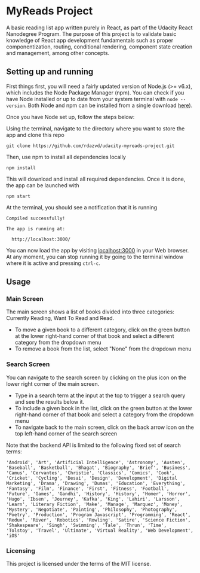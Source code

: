 # MyReads Project

A basic reading list app written purely in React, as part of the Udacity React Nanodegree Program.
The purpose of this project is to validate basic knowledge of React app development fundamentals
such as proper componentization, routing, conditional rendering, component state creation and management, among other concepts.


## Setting up and running

First things first, you will need a fairly updated version of Node.js (>= v6.x), which includes the Node Package Manager (npm).
You can check if you have Node installed or up to date from your system terminal with
`node --version`. Both Node and npm can be installed from a single download [here](https://nodejs.org/en/)).

Once you have Node set up, follow the steps below:

Using the terminal, navigate to the directory where you want to store the app and clone this repo

```
git clone https://github.com/rdazvd/udacity-myreads-project.git
``` 

Then, use npm to install all dependencies locally

```
npm install
```

This will download and install all required dependencies.
Once it is done, the app can be launched with

```
npm start
```

At the terminal, you should see a notification that it is running

```
Compiled successfully!

The app is running at:

  http://localhost:3000/
```

You can now load the app by visiting [localhost:3000](http://localhost:3000) in your Web browser.
At any moment, you can stop running it by going to the terminal window where it is active and pressing `ctrl-c`.

## Usage

### Main Screen
The main screen shows a list of books divided into three categories: Currently Reading, Want To Read and Read.

- To move a given book to a different category, click on the green button at the lower right-hand corner of that book and select a different category from the dropdown menu
- To remove a book from the list, select "None" from the dropdown menu

### Search Screen
You can navigate to the search screen by clicking on the plus icon on the lower right corner of the main screen.

- Type in a search term at the input at the top to trigger a search query and see the results below it.
- To include a given book in the list, click on the green button at the lower right-hand corner of that book and select a category from the dropdown menu
- To navigate back to the main screen, click on the back arrow icon on the top left-hand corner of the search screen

Note that the backend API is limited to the following fixed set of search terms:

```
'Android', 'Art', 'Artificial Intelligence', 'Astronomy', 'Austen', 'Baseball', 'Basketball', 'Bhagat', 'Biography', 'Brief', 'Business', 'Camus', 'Cervantes', 'Christie', 'Classics', 'Comics', 'Cook', 'Cricket', 'Cycling', 'Desai', 'Design', 'Development', 'Digital Marketing', 'Drama', 'Drawing', 'Dumas', 'Education', 'Everything', 'Fantasy', 'Film', 'Finance', 'First', 'Fitness', 'Football', 'Future', 'Games', 'Gandhi', 'History', 'History', 'Homer', 'Horror', 'Hugo', 'Ibsen', 'Journey', 'Kafka', 'King', 'Lahiri', 'Larsson', 'Learn', 'Literary Fiction', 'Make', 'Manage', 'Marquez', 'Money', 'Mystery', 'Negotiate', 'Painting', 'Philosophy', 'Photography', 'Poetry', 'Production', 'Program Javascript', 'Programming', 'React', 'Redux', 'River', 'Robotics', 'Rowling', 'Satire', 'Science Fiction', 'Shakespeare', 'Singh', 'Swimming', 'Tale', 'Thrun', 'Time', 'Tolstoy', 'Travel', 'Ultimate', 'Virtual Reality', 'Web Development', 'iOS'
```

### Licensing
This project is licensed under the terms of the MIT license.